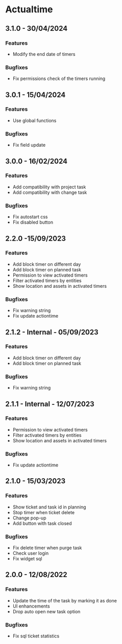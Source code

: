 # Actualtime

## 3.1.0 - 30/04/2024
### Features
- Modify the end date of timers
### Bugfixes
- Fix permissions check of the timers running

## 3.0.1 - 15/04/2024
### Features
- Use global functions
### Bugfixes
- Fix field update

## 3.0.0 - 16/02/2024
### Features
- Add compatibility with project task
- Add compatibility with change task
### Bugfixes
- Fix autostart css
- Fix disabled button

## 2.2.0 -15/09/2023
### Features
- Add block timer on different day
- Add block timer on planned task
- Permission to view activated timers
- Filter activated timers by entities
- Show location and assets in activated timers
### Bugfixes
- Fix warning string
- Fix update actiontime

## 2.1.2 - Internal - 05/09/2023
### Features
- Add block timer on different day
- Add block timer on planned task
### Bugfixes
- Fix warning string

## 2.1.1 - Internal - 12/07/2023
### Features
- Permission to view activated timers
- Filter activated timers by entities
- Show location and assets in activated timers
### Bugfixes
- Fix update actiontime

## 2.1.0 - 15/03/2023
### Features
- Show ticket and task id in planning
- Stop timer when ticket delete
- Change pop-up
- Add button with task closed
### Bugfixes
- Fix delete timer when purge task
- Check user login
- Fix widget sql

## 2.0.0 - 12/08/2022
### Features
- Update the time of the task by marking it as done
- UI enhancements
- Drop auto open new task option
### Bugfixes
- Fix sql ticket statistics
